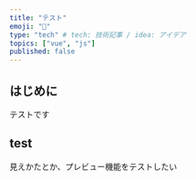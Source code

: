 ```yaml
---
title: "テスト"
emoji: "📌"
type: "tech" # tech: 技術記事 / idea: アイデア
topics: ["vue", "js"]
published: false
---
```



## はじめに
テストです

## test
見えかたとか、プレビュー機能をテストしたい

